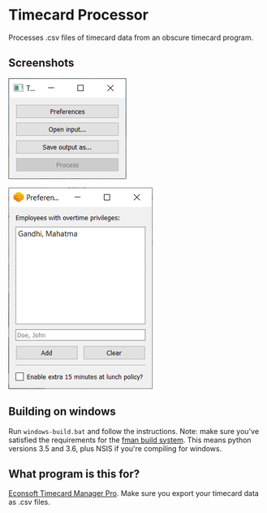 # Timecard Processor

Processes .csv files of timecard data from an obscure timecard program.

## Screenshots

![main window](https://raw.githubusercontent.com/zazant/timecard-processor/master/screenshots/main-window.PNG)

![preferences window](https://raw.githubusercontent.com/zazant/timecard-processor/master/screenshots/preferences-window.PNG)

## Building on windows

Run `windows-build.bat` and follow the instructions. Note: make sure you've satisfied the requirements for the [fman build system](https://github.com/mherrmann/fbs-tutorial). This means python versions 3.5 and 3.6, plus NSIS if you're compiling for windows.

## What program is this for?

[Econsoft Timecard Manager Pro](http://www.econsoft.com/). Make sure you export your timecard data as .csv files.
